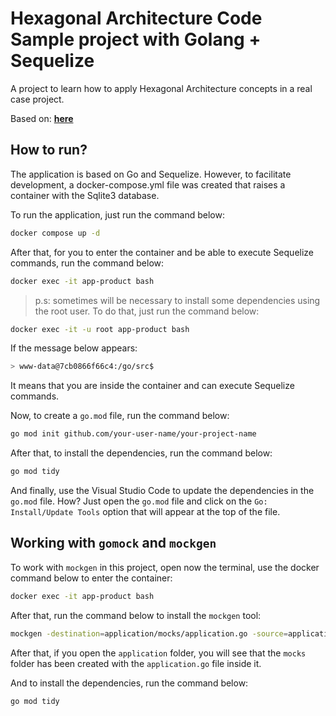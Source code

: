 # Hexagonal Architecture Code Sample project with Golang + Sequelize

A project to learn how to apply Hexagonal Architecture concepts in a real case project.

Based on: **[here](https://github.com/codeedu/fc2-arquitetura-hexagonal)**

## How to run?

The application is based on Go and Sequelize. However, to facilitate development, a docker-compose.yml file was created that raises a container with the Sqlite3 database.

To run the application, just run the command below:

```bash
docker compose up -d
```

After that, for you to enter the container and be able to execute Sequelize commands, run the command below:

```bash
docker exec -it app-product bash
```

> p.s: sometimes will be necessary to install some dependencies using the root user. To do that, just run the command below:

```bash
docker exec -it -u root app-product bash
```

If the message below appears:

```bash
> www-data@7cb0866f66c4:/go/src$
```

It means that you are inside the container and can execute Sequelize commands.

Now, to create a `go.mod` file, run the command below:

```bash
go mod init github.com/your-user-name/your-project-name
```

After that, to install the dependencies, run the command below:

```bash
go mod tidy
```

And finally, use the Visual Studio Code to update the dependencies in the `go.mod` file. How? Just open the `go.mod` file and click on the `Go: Install/Update Tools` option that will appear at the top of the file.

## Working with `gomock` and `mockgen`

To work with `mockgen` in this project, open now the terminal, use the docker command below to enter the container:

```bash
docker exec -it app-product bash
```

After that, run the command below to install the `mockgen` tool:

```bash
mockgen -destination=application/mocks/application.go -source=application/product.go application
```

After that, if you open the `application` folder, you will see that the `mocks` folder has been created with the `application.go` file inside it.

And to install the dependencies, run the command below:

```bash
go mod tidy
```



